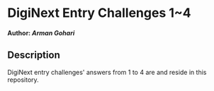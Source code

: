 # DigiNext Entry Challenges 1~4
#### Author: _Arman Gohari_

## Description
DigiNext entry challenges' answers from 1 to 4 are and reside in this repository.
